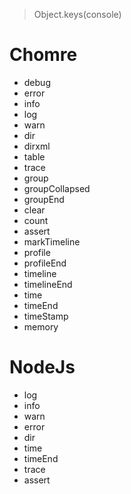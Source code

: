 > Object.keys(console)

# Chomre

* debug
* error
* info
* log
* warn
* dir
* dirxml
* table
* trace
* group
* groupCollapsed
* groupEnd
* clear
* count
* assert
* markTimeline
* profile
* profileEnd
* timeline
* timelineEnd
* time
* timeEnd
* timeStamp
* memory

# NodeJs

* log
* info
* warn
* error
* dir
* time
* timeEnd
* trace
* assert
